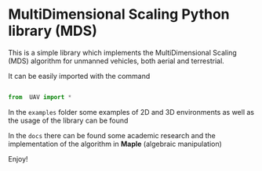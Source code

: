 # MultiDimensional Scaling Python library (MDS)

This is a simple library which implements the MultiDimensional Scaling (MDS) algorithm for unmanned vehicles, both aerial and terrestrial.

It can be easily imported with the command

```python

from  UAV import *
```

In the ```examples``` folder some examples of 2D and 3D environments as well as the usage of the library can be found

In the ```docs``` there can be found some academic research and the implementation of the algorithm in **Maple** (algebraic manipulation) 

Enjoy!
